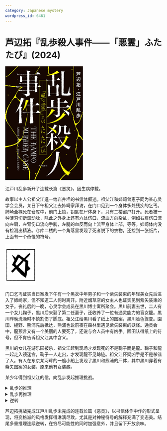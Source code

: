 ```yaml
---
category: Japanese mystery
wordpress_id: 6461
---
```


# 芦辺拓『乱歩殺人事件――「悪霊」ふたたび』(2024)

<img src=images/2024_cover.jpg width=250/>

江戸川乱歩新开了连载长篇《恶灵》，因生病停载。

故事以主人公祖父江進一给岩井坦的书信体叙述。祖父江和姉崎曽恵子同为某心灵学会会员，某日下午祖父江去姉崎家拜访，在门口见到一个身体多处残疾的乞丐。姉崎全裸死在仓库中，前门上锁，钥匙在尸体身下，只有二楼窗户打开。死者被一种薄刃切断颈动脉，除此之外身上还有六处伤口，流血方向杂乱，例如右肩伤口流向左肩，左臂伤口流向手腕，左腿的血反而向上流至身体上部，等等。姉崎体内没有检测出精液。仓库二楼的一个角落里发现了死者脱下的衣物，还捡到一张纸片，上面有一个奇怪的符号。

<img src=images/2024_sign.jpg width=100/>

门口乞丐证实当日案发下午有一个黑衣中年男子和一个紫矢装束的年轻美女先后进入了姉崎家，但不知道二人何时离开。附近烟草店的女主人也证实见到紫矢装束的女子。丧礼后的一晚，心灵学会成员在黒川博士寓所聚会。黒川前妻去世，二人有一个女儿鞠子，黒川后来娶了第二任妻子，还收养了一位有通灵能力的盲女龍。黒川昨晚洗澡时不慎割伤了脚底。祖父江给黒川看了纸上的图案，黒川脸色骤变。園田、槌野、熊浦先后抵达，熊浦也说前夜在森林里遇见紫矢装束的妖怪。通灵会中，龍预言又有一个美丽的人要死了，还说与会人员中有凶手。園田认得纸上的符号，但不肯告诉祖父江其中含义。

黒川的女儿在游乐园被杀，祖父江赶到现场才发现死的不是鞠子而是龍。鞠子和龍一起走入镜迷宫，鞠子一人走出，才发现龍不见踪迹。祖父江怀疑凶手是不是杀错了人。有人在东京某河畔的一艘小船上发现了黒川和熊浦的尸体，其中黒川穿着有紫矢图案的女装，原来他有女装癖。

某少年得到祖父江的信，向乱歩发起推理挑战。

<details><summary>乱歩的推理</summary>
凶手是信件作者祖父江進一，他为了结束与姉崎的私情所以将她杀害。
</details>

<details><summary>乱歩再推理</summary>
凶手是姉崎的儿子駒雄，他就是拿信挑战乱歩的少年。乞丐是姉崎的丈夫礼吉，在地震中与曽恵子失散，后来变成残废失去记忆，但仍回到原先的家。駒雄得知乞丐是自己的生父，痛恨母亲继承遗产后的作为，与礼吉合谋将她杀死。案发当日下午姉崎与黒川夫人在仓库偷情，因为是女同性恋所以没有精液痕迹，完事后黒川夫人先行离去。姉崎发现门自外锁上，屋里找不到开锁的钥匙，于是走到二楼窗前确认黒川夫人是否已走远，駒雄站在梯子上突然将她拉出窗口，用绳索吊在半空，由礼吉用剃刀将她刺死。姉崎身上的奇怪伤口是因为中刀时身体悬挂在空中。父子二人将尸体用横木运回仓库室内，然后回收绳索。祖父江在姉崎死后拜访。身着紫矢女装的美女是駒雄假扮。

纸上的神秘符号是阴阳同体的符号（如图）。鞠子是駒雄的双胞胎姐姐，生下来具有两性性征，被姉崎遗弃，后被黒川收养，沦为黒川家的性玩物。

<img src=images/2024_verus.jpg width=300/>
</details>

<details><summary>逆转</summary>
挑战乱歩的少年是鞠子，他（她）并没有目击和姉崎曽恵子偷情的人是谁。因为乱歩推出那人是黒川夫人，他（她）决定继续杀掉黒川夫人。
</details>

芦辺拓挑战完成江戸川乱歩未完成的连载长篇《恶灵》，以书信体作中作的形式呈现，将变格派的风格发挥得淋漓尽致，尤其是对神秘符号的解释充满了变态美。结尾多重推理连续逆转，在穷尽可能性的同时加强意外，并且留下开放余味。